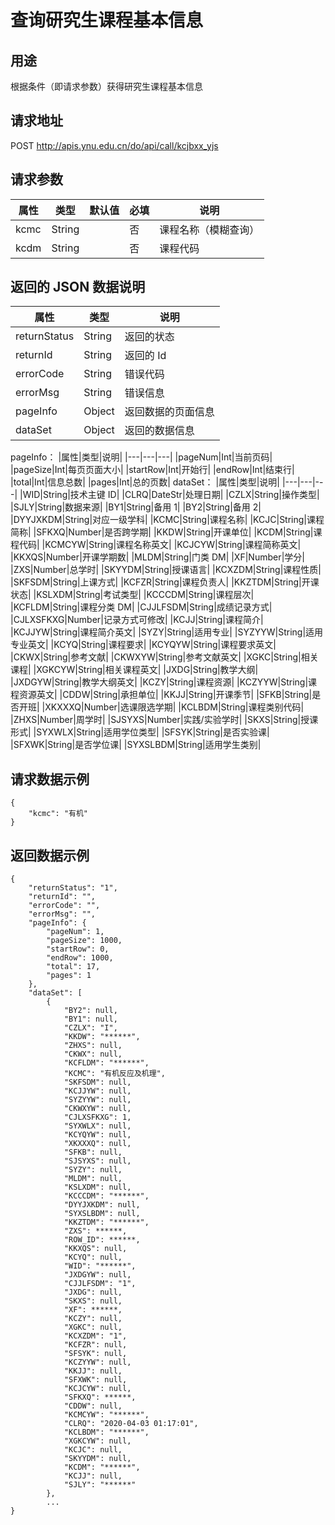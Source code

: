 # 查询研究生课程基本信息

## 用途

根据条件（即请求参数）获得研究生课程基本信息

## 请求地址

POST http://apis.ynu.edu.cn/do/api/call/kcjbxx_yjs

## 请求参数

| 属性  | 类型   | 默认值 | 必填 | 说明                                                                                       |
| ----- | ------ | ------ | ---- | ------------------------------------------------------------------------------------------ |
|kcmc|String||否|课程名称（模糊查询）|
|kcdm|String||否|课程代码|

## 返回的 JSON 数据说明

| 属性         | 类型   | 说明               |
| ------------ | ------ | ------------------ |
| returnStatus | String | 返回的状态         |
| returnId     | String | 返回的 Id          |
| errorCode    | String | 错误代码           |
| errorMsg     | String | 错误信息           |
| pageInfo     | Object | 返回数据的页面信息 |
| dataSet      | Object | 返回的数据信息     |

pageInfo：
|属性|类型|说明|
|---|---|---|
|pageNum|Int|当前页码|
|pageSize|Int|每页页面大小|
|startRow|Int|开始行|
|endRow|Int|结束行|
|total|Int|信息总数|
|pages|Int|总的页数|
dataSet：
|属性|类型|说明|
|---|---|---|
|WID|String|技术主键 ID|
|CLRQ|DateStr|处理日期|
|CZLX|String|操作类型|
|SJLY|String|数据来源|
|BY1|String|备用 1|
|BY2|String|备用 2|
|DYYJXKDM|String|对应一级学科|
|KCMC|String|课程名称|
|KCJC|String|课程简称|
|SFKXQ|Number|是否跨学期|
|KKDW|String|开课单位|
|KCDM|String|课程代码|
|KCMCYW|String|课程名称英文|
|KCJCYW|String|课程简称英文|
|KKXQS|Number|开课学期数|
|MLDM|String|门类 DM|
|XF|Number|学分|
|ZXS|Number|总学时|
|SKYYDM|String|授课语言|
|KCXZDM|String|课程性质|
|SKFSDM|String|上课方式|
|KCFZR|String|课程负责人|
|KKZTDM|String|开课状态|
|KSLXDM|String|考试类型|
|KCCCDM|String|课程层次|
|KCFLDM|String|课程分类 DM|
|CJJLFSDM|String|成绩记录方式|
|CJLXSFKXG|Number|记录方式可修改|
|KCJJ|String|课程简介|
|KCJJYW|String|课程简介英文|
|SYZY|String|适用专业|
|SYZYYW|String|适用专业英文|
|KCYQ|String|课程要求|
|KCYQYW|String|课程要求英文|
|CKWX|String|参考文献|
|CKWXYW|String|参考文献英文|
|XGKC|String|相关课程|
|XGKCYW|String|相关课程英文|
|JXDG|String|教学大纲|
|JXDGYW|String|教学大纲英文|
|KCZY|String|课程资源|
|KCZYYW|String|课程资源英文|
|CDDW|String|承担单位|
|KKJJ|String|开课季节|
|SFKB|String|是否开班|
|XKXXXQ|Number|选课限选学期|
|KCLBDM|String|课程类别代码|
|ZHXS|Number|周学时|
|SJSYXS|Number|实践/实验学时|
|SKXS|String|授课形式|
|SYXWLX|String|适用学位类型|
|SFSYK|String|是否实验课|
|SFXWK|String|是否学位课|
|SYXSLBDM|String|适用学生类别|

## 请求数据示例

```
{
	"kcmc": "有机"	
}
```

## 返回数据示例

```
{
    "returnStatus": "1",
    "returnId": "",
    "errorCode": "",
    "errorMsg": "",
    "pageInfo": {
        "pageNum": 1,
        "pageSize": 1000,
        "startRow": 0,
        "endRow": 1000,
        "total": 17,
        "pages": 1
    },
    "dataSet": [
        {
            "BY2": null,
            "BY1": null,
            "CZLX": "I",
            "KKDW": "******",
            "ZHXS": null,
            "CKWX": null,
            "KCFLDM": "******",
            "KCMC": "有机反应及机理",
            "SKFSDM": null,
            "KCJJYW": null,
            "SYZYYW": null,
            "CKWXYW": null,
            "CJLXSFKXG": 1,
            "SYXWLX": null,
            "KCYQYW": null,
            "XKXXXQ": null,
            "SFKB": null,
            "SJSYXS": null,
            "SYZY": null,
            "MLDM": null,
            "KSLXDM": null,
            "KCCCDM": "******",
            "DYYJXKDM": null,
            "SYXSLBDM": null,
            "KKZTDM": "******",
            "ZXS": ******,
            "ROW_ID": ******,
            "KKXQS": null,
            "KCYQ": null,
            "WID": "******",
            "JXDGYW": null,
            "CJJLFSDM": "1",
            "JXDG": null,
            "SKXS": null,
            "XF": ******,
            "KCZY": null,
            "XGKC": null,
            "KCXZDM": "1",
            "KCFZR": null,
            "SFSYK": null,
            "KCZYYW": null,
            "KKJJ": null,
            "SFXWK": null,
            "KCJCYW": null,
            "SFKXQ": ******,
            "CDDW": null,
            "KCMCYW": "******",
            "CLRQ": "2020-04-03 01:17:01",
            "KCLBDM": "******",
            "XGKCYW": null,
            "KCJC": null,
            "SKYYDM": null,
            "KCDM": "******",
            "KCJJ": null,
            "SJLY": "******"
        },
        ...
}
```
